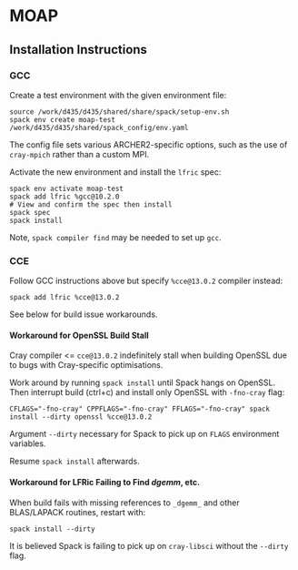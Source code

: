 # MOAP

## Installation Instructions

### GCC

Create a test environment with the given environment file:

```
source /work/d435/d435/shared/share/spack/setup-env.sh
spack env create moap-test /work/d435/d435/shared/spack_config/env.yaml
```

The config file sets various ARCHER2-specific options, such as the use of
`cray-mpich` rather than a custom MPI.

Activate the new environment and install the `lfric` spec:

```
spack env activate moap-test
spack add lfric %gcc@10.2.0
# View and confirm the spec then install
spack spec
spack install
```

Note, `spack compiler find` may be needed to set up `gcc`.

### CCE

Follow GCC instructions above but specify `%cce@13.0.2` compiler instead:

```
spack add lfric %cce@13.0.2
```

See below for build issue workarounds.

#### Workaround for OpenSSL Build Stall

Cray compiler <= `cce@13.0.2` indefinitely stall when building OpenSSL due to
bugs with Cray-specific optimisations.

Work around by running `spack install` until Spack hangs on OpenSSL. Then
interrupt build (ctrl+c) and install only OpenSSL with `-fno-cray` flag:

```
CFLAGS="-fno-cray" CPPFLAGS="-fno-cray" FFLAGS="-fno-cray" spack install --dirty openssl %cce@13.0.2
```

Argument `--dirty` necessary for Spack to pick up on `FLAGS` environment
variables.

Resume `spack install` afterwards.

#### Workaround for LFRic Failing to Find _dgemm_, etc.

When build fails with missing references to `_dgemm_` and other BLAS/LAPACK
routines, restart with:

```
spack install --dirty
```

It is believed Spack is failing to pick up on `cray-libsci` without the
`--dirty` flag.

